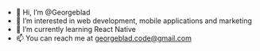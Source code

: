 - 👋 Hi, I’m @Georgeblad
- 👀 I’m interested in web development, mobile applications and marketing
- 🌱 I’m currently learning React Native
- 📫 You can reach me at georgeblad.code@gmail.com
